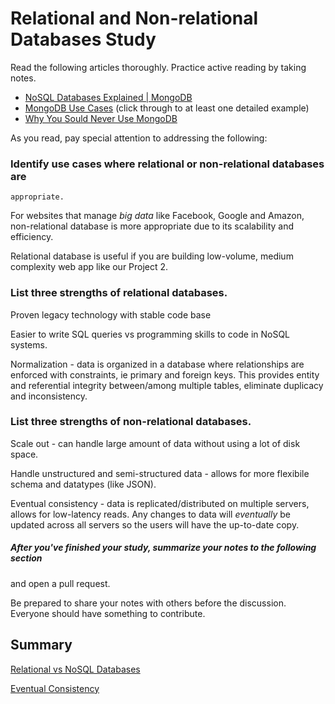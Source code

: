 # Relational and Non-relational Databases Study

Read the following articles thoroughly. Practice active reading by taking notes.

-   [NoSQL Databases Explained | MongoDB](https://www.mongodb.com/nosql-explained)
-   [MongoDB Use Cases](http://docs.mongodb.org/ecosystem/use-cases/) (click
    through to at least one detailed example)
-   [Why You Sould Never Use MongoDB](http://www.sarahmei.com/blog/2013/11/11/why-you-should-never-use-mongodb/)

As you read, pay special attention to addressing the following:

### Identify use cases where relational or non-relational databases are
    appropriate.

For websites that manage *big data* like Facebook, Google and Amazon, non-relational database is more appropriate due to its scalability and efficiency.

Relational database is useful if you are building low-volume, medium complexity web app like our Project 2.

### List three strengths of relational databases.

Proven legacy technology with stable code base

Easier to write SQL queries vs programming skills to code in NoSQL systems.

Normalization - data is organized in a database where relationships are enforced with constraints, ie primary and foreign keys. This provides entity and referential integrity between/among multiple tables, eliminate duplicacy and inconsistency.

### List three strengths of non-relational databases.

Scale out - can handle large amount of data without using a lot of disk space.

Handle unstructured and semi-structured data - allows for more flexibile schema and datatypes (like JSON).

Eventual consistency - data is replicated/distributed on multiple servers, allows for low-latency reads. Any changes to data will *eventually* be updated across all servers so the users will have the up-to-date copy.




##### After you've finished your study, summarize your notes to the following section
and open a pull request.

Be prepared to share your notes with others before the discussion. Everyone
should have something to contribute.

## Summary

[Relational vs NoSQL Databases](https://www.youtube.com/watch?v=XPqrY7YEs0A)

[Eventual Consistency](http://stackoverflow.com/questions/10078540/eventual-consistency-in-plain-english)

